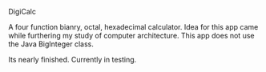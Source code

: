 DigiCalc

A four function bianry, octal, hexadecimal calculator. Idea for this app came while furthering my study of computer architecture. This app does not use the Java BigInteger class.

Its nearly finished. Currently in testing.
